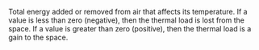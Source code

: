 Total energy added or removed from air that affects its temperature.  If a value is less than zero (negative), then the thermal load is lost from the space. If a value is greater than zero (positive), then the thermal load is a gain to the space.
